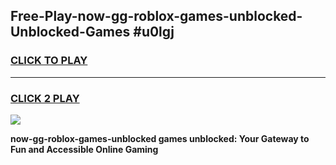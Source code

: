 
## Free-Play-now-gg-roblox-games-unblocked-Unblocked-Games #u0lgj
<h3>
<a href="https://news.freeplayer.one?title=now-gg-roblox-games-unblocked&ref=8M">CLICK TO PLAY</a></h3>
<hr>

<h3>
<a href="https://news.freeplayer.one?title=now-gg-roblox-games-unblocked&ref=8M">CLICK 2 PLAY</a>
  
</h3>

<a href="https://news.freeplayer.one?title=now-gg-roblox-games-unblocked&ref=8M"><img src="https://clearcache.store/games.png"></a>


**now-gg-roblox-games-unblocked games unblocked: Your Gateway to Fun and Accessible Online Gaming**
